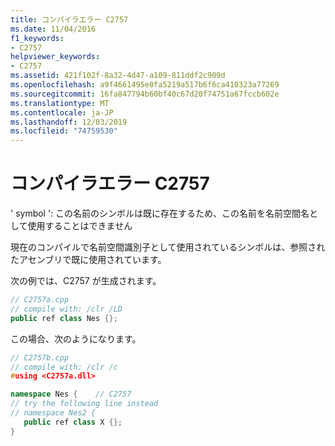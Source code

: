 ```yaml
---
title: コンパイラエラー C2757
ms.date: 11/04/2016
f1_keywords:
- C2757
helpviewer_keywords:
- C2757
ms.assetid: 421f102f-8a32-4d47-a109-811ddf2c909d
ms.openlocfilehash: a9f4661495e0fa5219a517b6f6ca410323a77269
ms.sourcegitcommit: 16fa847794b60bf40c67d20f74751a67fccb602e
ms.translationtype: MT
ms.contentlocale: ja-JP
ms.lasthandoff: 12/03/2019
ms.locfileid: "74759530"
---
```

# <a name="compiler-error-c2757"></a>コンパイラエラー C2757

' symbol ': この名前のシンボルは既に存在するため、この名前を名前空間名として使用することはできません

現在のコンパイルで名前空間識別子として使用されているシンボルは、参照されたアセンブリで既に使用されています。

次の例では、C2757 が生成されます。

```cpp
// C2757a.cpp
// compile with: /clr /LD
public ref class Nes {};
```

この場合、次のようになります。

```cpp
// C2757b.cpp
// compile with: /clr /c
#using <C2757a.dll>

namespace Nes {    // C2757
// try the following line instead
// namespace Nes2 {
   public ref class X {};
}
```
